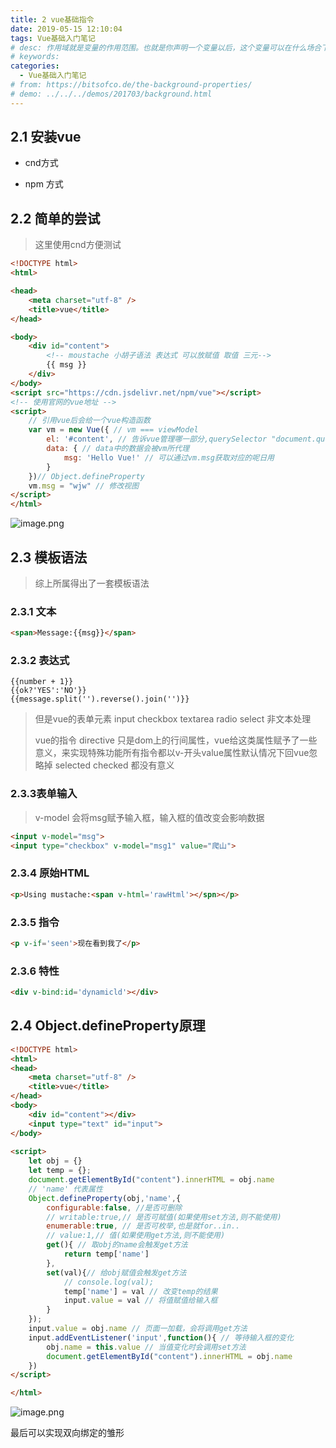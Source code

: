 ```yaml
---
title: 2 vue基础指令
date: 2019-05-15 12:10:04
tags: Vue基础入门笔记
# desc: 作用域就是变量的作用范围。也就是你声明一个变量以后，这个变量可以在什么场合下使用。以前的JavaScript只有全局作用域，和函数作用域。
# keywords: 
categories:
  - Vue基础入门笔记
# from: https://bitsofco.de/the-background-properties/
# demo: ../../../demos/201703/background.html
---
```


## 2.1 安装vue
- cnd方式
> <script src="https://cdn.jsdelivr.net/npm/vue"></script>

- npm 方式

## 2.2 简单的尝试
> 这里使用cnd方便测试

```html
<!DOCTYPE html>
<html>

<head>
    <meta charset="utf-8" />
    <title>vue</title>
</head>

<body>
    <div id="content">
        <!-- moustache 小胡子语法 表达式 可以放赋值 取值 三元-->
        {{ msg }}
    </div>
</body>
<script src="https://cdn.jsdelivr.net/npm/vue"></script> 
<!-- 使用官网的vue地址 -->
<script>
    // 引用vue后会给一个vue构造函数
    var vm = new Vue({ // vm === viewModel
        el: '#content', // 告诉vue管理哪一部分,querySelector "document.querySelector("#content")"
        data: { // data中的数据会被vm所代理
            msg: 'Hello Vue!' // 可以通过vm.msg获取对应的呢日用
        }
    })// Object.defineProperty
    vm.msg = "wjw" // 修改视图
</script>
</html>
```

![image.png](https://cdn.nlark.com/yuque/0/2019/png/271124/1557821762435-5cc94d74-2309-4460-a66c-b42718784e2f.png#align=left&display=inline&height=396&name=image.png&originHeight=244&originWidth=460&size=38937&status=done&width=746)
<a name="EPbHR"></a>
## 2.3 模板语法
> 综上所属得出了一套模板语法

<a name="FLYvx"></a>
### 2.3.1 文本
```html
<span>Message:{{msg}}</span>
```

<a name="xw5it"></a>
### 2.3.2 表达式
```
{{number + 1}}
{{ok?'YES':'NO'}}
{{message.split('').reverse().join('')}}
```

> 但是vue的表单元素 input checkbox textarea radio select 非文本处理
> 
> vue的指令 directive 只是dom上的行间属性，vue给这类属性赋予了一些意义，来实现特殊功能所有指令都以v-开头value属性默认情况下回vue忽略掉 selected checked 都没有意义

<a name="wv9nE"></a>
### 
<a name="mEXpo"></a>
### 2.3.3表单输入
> v-model 会将msg赋予输入框，输入框的值改变会影响数据

```html
<input v-model="msg">
<input type="checkbox" v-model="msg1" value="爬山">
```

<a name="74eXy"></a>
### 2.3.4 原始HTML

```html
<p>Using mustache:<span v-html='rawHtml'></spn></p>
```

<a name="dLDmQ"></a>
### 2.3.5 指令

```html
<p v-if='seen'>现在看到我了</p>
```

<a name="9mAHb"></a>
### 2.3.6 特性
```html
<div v-bind:id='dynamicld'></div>
```

<a name="6ujo3"></a>
## 2.4 Object.defineProperty原理

```html
<!DOCTYPE html>
<html>
<head>
    <meta charset="utf-8" />
    <title>vue</title>
</head>
<body>
    <div id="content"></div>
    <input type="text" id="input">
</body>
  
<script>
    let obj = {}
    let temp = {};
    document.getElementById("content").innerHTML = obj.name
    // 'name' 代表属性
    Object.defineProperty(obj,'name',{
        configurable:false, //是否可删除
        // writable:true,// 是否可赋值(如果使用set方法,则不能使用)
        enumerable:true, // 是否可枚举,也是就for..in..
        // value:1,// 值(如果使用get方法,则不能使用)
        get(){ // 取obj的name会触发get方法
            return temp['name']
        },
        set(val){// 给obj赋值会触发get方法
            // console.log(val);
            temp['name'] = val // 改变temp的结果
            input.value = val // 将值赋值给输入框
        }
    });
    input.value = obj.name // 页面一加载，会将调用get方法
    input.addEventListener('input',function(){ // 等待输入框的变化
        obj.name = this.value // 当值变化时会调用set方法
        document.getElementById("content").innerHTML = obj.name
    })
</script>

</html>
```

![image.png](https://cdn.nlark.com/yuque/0/2019/png/271124/1557825100635-9c7ad9d3-7424-4a48-be61-a27143c1c421.png#align=left&display=inline&height=53&name=image.png&originHeight=106&originWidth=334&size=4802&status=done&width=167)

最后可以实现双向绑定的雏形


